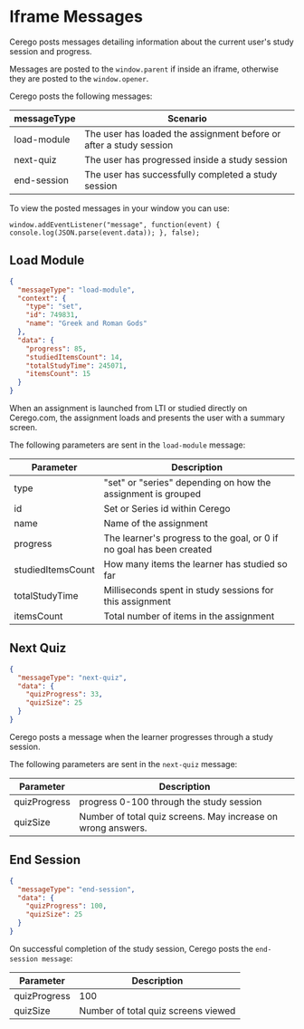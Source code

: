 # Iframe Messages 

Cerego posts messages detailing information about the current user's study session and progress.

Messages are posted to the `window.parent` if inside an iframe, otherwise they are posted to the `window.opener`.

Cerego posts the following messages:

messageType | Scenario
---------- | -------
load-module | The user has loaded the assignment before or after a study session
next-quiz | The user has progressed inside a study session
end-session | The user has successfully completed a study session

To view the posted messages in your window you can use:

```window.addEventListener("message", function(event) { console.log(JSON.parse(event.data)); }, false);```


## Load Module

```json
{
  "messageType": "load-module",
  "context": {
    "type": "set",
    "id": 749831,
    "name": "Greek and Roman Gods"
  },
  "data": {
    "progress": 85,
    "studiedItemsCount": 14,
    "totalStudyTime": 245071,
    "itemsCount": 15
  }
}
```

When an assignment is launched from LTI or studied directly on Cerego.com, the assignment loads and presents the user with a summary screen.

The following parameters are sent in the `load-module` message:

Parameter | Description
---------- | -------
type | "set" or "series" depending on how the assignment is grouped
id | Set or Series id within Cerego
name | Name of the assignment
progress | The learner's progress to the goal, or 0 if no goal has been created
studiedItemsCount | How many items the learner has studied so far
totalStudyTime | Milliseconds spent in study sessions for this assignment
itemsCount | Total number of items in the assignment

## Next Quiz

```json
{ 
  "messageType": "next-quiz",
  "data": {
    "quizProgress": 33,
    "quizSize": 25
  }
}
```

Cerego posts a message when the learner progresses through a study session.

The following parameters are sent in the `next-quiz` message:

Parameter | Description
---------- | -------
quizProgress | progress 0-100 through the study session
quizSize | Number of total quiz screens. May increase on wrong answers.

## End Session

```json
{ 
  "messageType": "end-session",
  "data": {
    "quizProgress": 100,
    "quizSize": 25
  }
}
```

On successful completion of the study session, Cerego posts the `end-session message`:

Parameter | Description
---------- | -------
quizProgress | 100
quizSize | Number of total quiz screens viewed
